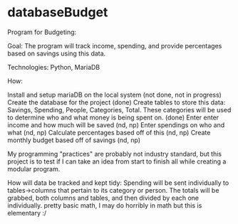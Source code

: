 # databaseBudget
Program for Budgeting:

Goal: The program will track income, spending, and provide percentages based on savings using this data.

Technologies: Python, MariaDB

How:

Install and setup mariaDB on the local system (not done, not in progress)
Create the database for the project (done)
Create tables to store this data: Savings, Spending, People, Categories, Total. These categories will be used to determine who and what money is being spent on. (done)
Enter enter income and how much will be saved (nd, np)
Enter spendings on who and what (nd, np)
Calculate percentages based off of this (nd, np)
Create monthly budget based off of savings (nd, np)

My programming "practices" are probably not industry standard, but this project is to test if I can take an idea from start to finish all while creating a modular program.


How will data be tracked and kept tidy:
	Spending will be sent individually to tables->columns that pertain to its category or person. The totals will be grabbed, both columns and tables, and then divided by each one individually. pretty basic math, I may do horribly in math but this is elementary :/